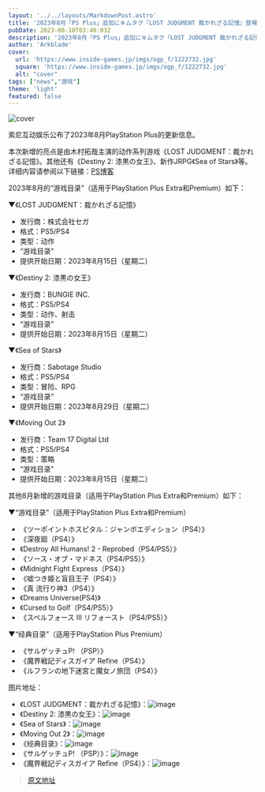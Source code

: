 ```yaml
---
layout: '../../layouts/MarkdownPost.astro'
title: '2023年8月「PS Plus」追加にキムタク『LOST JUDGMENT 裁かれざる記憶』登場！『Sea of Stars』『ルフランの地下迷宮と魔女ノ旅団』なども'
pubDate: 2023-08-10T03:40:03Z
description: '2023年8月「PS Plus」追加にキムタク『LOST JUDGMENT 裁かれざる記憶』登場！『Sea of Stars』『ルフランの地下迷宮と魔女ノ旅団』なども'
author: 'Arkblade'
cover:
  url: 'https://www.inside-games.jp/imgs/ogp_f/1222732.jpg'
  square: 'https://www.inside-games.jp/imgs/ogp_f/1222732.jpg'
  alt: "cover"
tags: ["news","游戏"]
theme: 'light'
featured: false
---
```


![cover](https://www.inside-games.jp/imgs/ogp_f/1222732.jpg)

索尼互动娱乐公布了2023年8月PlayStation Plus的更新信息。

本次新增的亮点是由木村拓哉主演的动作系列游戏《LOST JUDGMENT：裁かれざる記憶》。其他还有《Destiny 2: 漆黒の女王》、新作JRPG《Sea of Stars》等。详细内容请参阅以下链接：[PS博客](https://blog.ja.playstation.com/2023/08/10/20230810-psplus/)

2023年8月的“游戏目录”（适用于PlayStation Plus Extra和Premium）如下：

▼《LOST JUDGMENT：裁かれざる記憶》
- 发行商：株式会社セガ
- 格式：PS5/PS4
- 类型：动作
- “游戏目录”
- 提供开始日期：2023年8月15日（星期二）

▼《Destiny 2: 漆黒の女王》
- 发行商：BUNGIE INC.
- 格式：PS5/PS4
- 类型：动作、射击
- “游戏目录”
- 提供开始日期：2023年8月15日（星期二）

▼《Sea of Stars》
- 发行商：Sabotage Studio
- 格式：PS5/PS4
- 类型：冒险、RPG
- “游戏目录”
- 提供开始日期：2023年8月29日（星期二）

▼《Moving Out 2》
- 发行商：Team 17 Digital Ltd
- 格式：PS5/PS4
- 类型：策略
- “游戏目录”
- 提供开始日期：2023年8月15日（星期二）

其他8月新增的游戏目录（适用于PlayStation Plus Extra和Premium）如下：

▼“游戏目录”（适用于PlayStation Plus Extra和Premium）
- 《ツーポイントホスピタル：ジャンボエディション（PS4）》
- 《深夜廻（PS4）》
- 《Destroy All Humans! 2 - Reprobed（PS4/PS5）》
- 《ソース・オブ・マドネス（PS4/PS5）》
- 《Midnight Fight Express（PS4）》
- 《嘘つき姫と盲目王子（PS4）》
- 《真 流行り神3（PS4）》
- 《Dreams Universe(PS4)》
- 《Cursed to Golf（PS4/PS5）》
- 《スペルフォース III リフォースト（PS4/PS5）》

▼“经典目录”（适用于PlayStation Plus Premium）
- 《サルゲッチュP! （PSP）》
- 《魔界戦記ディスガイア Refine（PS4）》
- 《ルフランの地下迷宮と魔女ノ旅団（PS4）》

图片地址：
- 《LOST JUDGMENT：裁かれざる記憶》：![image](https://www.inside-games.jp/imgs/zoom/1222740.jpg)
- 《Destiny 2: 漆黒の女王》：![image](https://www.inside-games.jp/imgs/zoom/1222741.jpg)
- 《Sea of Stars》：![image](https://www.inside-games.jp/imgs/zoom/1222742.png)
- 《Moving Out 2》：![image](https://www.inside-games.jp/imgs/zoom/1222743.jpg)
- 《经典目录》：![image](https://www.inside-games.jp/imgs/zoom/1222744.png)
- 《サルゲッチュP! （PSP）》：![image](https://www.inside-games.jp/imgs/zoom/1222745.jpg)
- 《魔界戦記ディスガイア Refine（PS4）》：![image](https://www.inside-games.jp/imgs/zoom/1222746.jpg)

>[原文地址](https://www.inside-games.jp/article/2023/08/10/147760.html)  